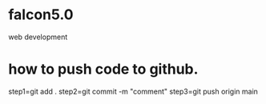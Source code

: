 # falcon5.0
web development
# how to push code to github.
step1=git add .
step2=git commit -m "comment"
step3=git push origin main
